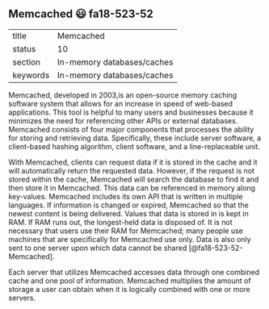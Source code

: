 ## Memcached :smiley: fa18-523-52


|          |                            |
| -------- | -------------------------- |
| title    | Memcached                  | 
| status   | 10                         |
| section  | In-memory databases/caches |
| keywords | In-memory databases/caches |



Memcached, developed in 2003,is an open-source memory caching 
software system that allows for an increase in speed of web-based 
applications. This tool is helpful to many users and businesses 
because it minimizes the need for referencing other APIs or external 
databases. Memcached consists of four major components that processes 
the ability for storing and retrieving data. Specifically, these 
include server software, a client-based hashing algorithm, client 
software, and a line-replaceable unit. 

With Memcached, clients can request data if it is stored in the cache
and it will automatically return the requested data. However, if the 
request is not stored within the cache, Memcached will search the 
database to find it and then store it in Memcached. This data can be
referenced in memory along key-values. Memcached includes its own API
that is written in multiple languages. If information is
changed or expired, Memcached so that the newest content is being 
delivered. Values that data is stored in is kept in RAM. If RAM runs
out, the longest-held data is disposed of. It is not necessary that 
users use their RAM for Memcached; many people use machines that are
specifically for Memcached use only. Data is also only sent to one 
server upon which data cannot be shared [@fa18-523-52-Memcached].

Each server that utilizes Memcached accesses data through one 
combined cache and one pool of information. Memcached multiplies
the amount of storage a user can obtain when it is logically 
combined with one or more servers. 
     
